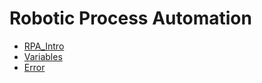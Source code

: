 Robotic Process Automation
===

-   [RPA_Intro](RPA_Intro.md)
-   [Variables](Variable.md)
-   [Error](Error.md)